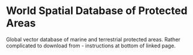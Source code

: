 # World Spatial Database of Protected Areas

Global vector database of marine and terrestrial protected areas. Rather complicated to download from - instructions at bottom of linked page.

